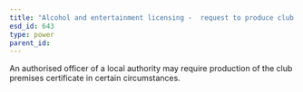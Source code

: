 ```yaml
---
title: "Alcohol and entertainment licensing -  request to produce club premises certificate"
esd_id: 643
type: power
parent_id:  
---
```


An authorised officer of a local authority may require production of the club premises certificate in certain circumstances.

